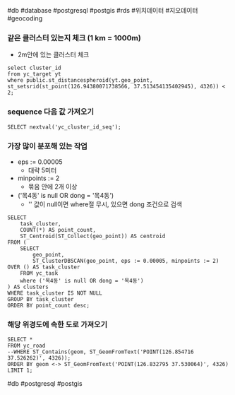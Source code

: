 #db #database #postgresql #postgis #rds #위치데이터 #지오데이터 #geocoding
### 같은 클러스터 있는지 체크 (1 km = 1000m)
- 2m안에 있는 클러스터 체크

```
select cluster_id 
from yc_target yt 
where public.st_distancespheroid(yt.geo_point, st_setsrid(st_point(126.94380071738566, 37.513454135402945), 4326)) < 2;
```

### sequence 다음 값 가져오기
```
SELECT nextval('yc_cluster_id_seq');
```

### 가장 많이 분포해 있는 작업
- eps := 0.00005
  - 대략 5미터
- minpoints := 2
  - 묶음 안에 2개 이상
- ('목4동' is null OR dong = '목4동')
  - '' 값이 null이면 where절 무시, 있으면 dong 조건으로 검색
```
SELECT
    task_cluster,
    COUNT(*) AS point_count,
    ST_Centroid(ST_Collect(geo_point)) AS centroid
FROM (
    SELECT
        geo_point,
        ST_ClusterDBSCAN(geo_point, eps := 0.00005, minpoints := 2) OVER () AS task_cluster
    FROM yc_task
    where ('목4동' is null OR dong = '목4동')
) AS clusters
WHERE task_cluster IS NOT NULL
GROUP BY task_cluster
ORDER BY point_count desc;
```

### 해당 위경도에 속한 도로 가져오기
```
SELECT *
FROM yc_road
--WHERE ST_Contains(geom, ST_GeomFromText('POINT(126.854716 37.526262)', 4326));
ORDER BY geom <-> ST_GeomFromText('POINT(126.832795 37.530064)', 4326)
LIMIT 1;
```

#db #postgresql #postgis